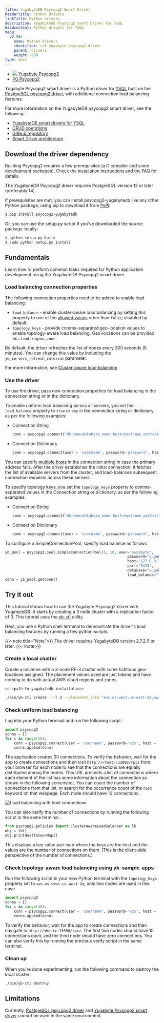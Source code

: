 ```yaml
---
title: YugabyteDB Psycopg2 Smart Driver
headerTitle: Python drivers
linkTitle: Python drivers
description: YugabyteDB Psycopg2 Smart Driver for YSQL
headcontent: Python drivers for YSQL
menu:
  v2.20:
    name: Python drivers
    identifier: ref-yugabyte-psycopg2-driver
    parent: drivers
    weight: 650
type: docs
---
```


<ul class="nav nav-tabs-alt nav-tabs-yb">
  <li >
    <a href="../yugabyte-psycopg2-reference/" class="nav-link active">
      <img src="/icons/yugabyte.svg"></i>
      Yugabyte Psycopg2
    </a>
  </li>
  <li >
    <a href="../postgres-psycopg2-reference/" class="nav-link">
      <i class="icon-postgres" aria-hidden="true"></i>
      PG Psycopg2
    </a>
  </li>
</ul>

Yugabyte Psycopg2 smart driver is a Python driver for [YSQL](../../../../api/ysql/) built on the [PostgreSQL psycopg2 driver](https://github.com/psycopg/psycopg2), with additional connection load balancing features.

For more information on the YugabyteDB psycopg2 smart driver, see the following:

- [YugabyteDB smart drivers for YSQL](../../../../drivers-orms/smart-drivers/)
- [CRUD operations](../../../../drivers-orms/python/yugabyte-psycopg2/)
- [GitHub repository](https://github.com/yugabyte/psycopg2)
- [Smart Driver architecture](https://github.com/yugabyte/yugabyte-db/blob/master/architecture/design/smart-driver.md)

## Download the driver dependency

Building Psycopg2 requires a few prerequisites (a C compiler and some development packages). Check the [installation instructions](https://www.psycopg.org/docs/install.html#build-prerequisites) and [the FAQ](https://www.psycopg.org/docs/faq.html#faq-compile) for details.

The YugabyteDB Psycopg2 driver requires PostgreSQL version 12 or later (preferably 14).

If prerequisites are met, you can install psycopg2-yugabytedb like any other Python package, using pip to download it from [PyPI](https://pypi.org/project/psycopg2-yugabytedb/):

```sh
$ pip install psycopg2-yugabytedb
```

Or, you can use the setup.py script if you've downloaded the source package locally:

```sh
$ python setup.py build
$ sudo python setup.py install
```

## Fundamentals

Learn how to perform common tasks required for Python application development using the YugabyteDB Psycopg2 smart driver.

### Load balancing connection properties

The following connection properties need to be added to enable load balancing:

- `load_balance` - enable cluster-aware load balancing by setting this property to one of the [allowed values](../../../../drivers-orms/smart-drivers/#node-type-aware-load-balancing) other than `false`; disabled by default.
- `topology_keys` - provide comma-separated geo-location values to enable topology-aware load balancing. Geo-locations can be provided as `cloud.region.zone`.

By default, the driver refreshes the list of nodes every 300 seconds (5 minutes). You can change this value by including the `yb_servers_refresh_interval` parameter.

For more information, see [Cluster-aware load balancing](../../../../drivers-orms/smart-drivers/#cluster-aware-load-balancing).

### Use the driver

To use the driver, pass new connection properties for load balancing in the connection string or in the dictionary.

To enable uniform load balancing across all servers, you set the `load_balance` property to `true` or `any` in the connection string or dictionary, as per the following examples:

- Connection String

    ```python
    conn = psycopg2.connect("dbname=database_name host=hostname port=5433 user=username password=password load_balance=true")
    ```

- Connection Dictionary

    ```python
    conn = psycopg2.connect(user = 'username', password='password', host = 'hostname', port = '5433', dbname = 'database_name', load_balance='True')
    ```

You can specify [multiple hosts](../../../../drivers-orms/python/yugabyte-psycopg2/#use-multiple-addresses) in the connection string in case the primary address fails. After the driver establishes the initial connection, it fetches the list of available servers from the cluster, and load-balances subsequent connection requests across these servers.

To specify topology keys, you set the `topology_keys` property to comma-separated values in the Connection string or dictionary, as per the following examples:

- Connection String

    ```python
    conn = psycopg2.connect("dbname=database_name host=hostname port=5433 user=username password=password load_balance=true topology_keys=cloud.region.zone1,cloud.region.zone2")
    ```

- Connection Dictionary

    ```python
    conn = psycopg2.connect(user = 'username', password='password', host = 'hostname', port = '5433', dbname = 'database_name', load_balance='True', topology_keys='cloud.region.zone1,cloud.region.zone2')
    ```

To configure a SimpleConnectionPool, specify load balance as follows:

```python
yb_pool = psycopg2.pool.SimpleConnectionPool(1, 10, user="yugabyte",
                                                        password="yugabyte",
                                                        host="127.0.0.1",
                                                        port="5433",
                                                        database="yugabyte",
                                                        load_balance="True")
conn = yb_pool.getconn()
```

## Try it out

This tutorial shows how to use the Yugabyte Psycopg2 driver with YugabyteDB. It starts by creating a 3 node cluster with a replication factor of 3. This tutorial uses the [yb-ctl](../../../../admin/yb-ctl/) utility.

Next, you use a Python shell terminal to demonstrate the driver's load balancing features by running a few python scripts.

{{< note title="Note">}}
The driver requires YugabyteDB version 2.7.2.0 or later.
{{< /note>}}

### Create a local cluster

Create a universe with a 3-node RF-3 cluster with some fictitious geo-locations assigned. The placement values used are just tokens and have nothing to do with actual AWS cloud regions and zones.

```sh
cd <path-to-yugabytedb-installation>
```

```sh
./bin/yb-ctl create --rf 3 --placement_info "aws.us-west.us-west-2a,aws.us-west.us-west-2a,aws.us-west.us-west-2b"
```

### Check uniform load balancing

Log into your Python terminal and run the following script:

```python
import psycopg2
conns = []
for i in range(30):
    conn = psycopg2.connect(user = 'username', password='xxx', host = 'hostname', port = '5433', dbname = 'database_name', load_balance='True')
    conns.append(conn)
```

The application creates 30 connections. To verify the behavior, wait for the app to create connections and then visit `http://<host>:13000/rpcz` from your browser for each node to see that the connections are equally distributed among the nodes. This URL presents a list of connections where each element of the list has some information about the connection as shown in the following screenshot. You can count the number of connections from that list, or search for the occurrence count of the `host` keyword on that webpage. Each node should have 10 connections.

![Load balancing with host connections](/images/develop/ecosystem-integrations/jdbc-load-balancing.png)

You can also verify the number of connections by running the following script in the same terminal:

```python
from psycopg2.policies import ClusterAwareLoadBalancer as lb
obj = lb()
obj.printHostToConnMap()
```

This displays a key value pair map where the keys are the host and the values are the number of connections on them. (This is the client-side perspective of the number of connections.)

### Check topology-aware load balancing using yb-sample-apps

Run the following script in your new Python terminal with the `topology_keys` property set to `aws.us-west.us-west-2a`; only two nodes are used in this case.

```python
import psycopg2
conns = []
for i in range(30):
    conn = psycopg2.connect(user = 'username', password='xxx', host = 'hostname', port = '5433', dbname = 'database_name', load_balance='True', topology_keys='aws.us-west.us-west-2a')
    conns.append(conn)
```

To verify the behavior, wait for the app to create connections and then navigate to `http://<host>:13000/rpcz`. The first two nodes should have 15 connections each, and the third node should have zero connections. You can also verify this by running the previous verify script in the same terminal.

### Clean up

When you're done experimenting, run the following command to destroy the local cluster:

```sh
./bin/yb-ctl destroy
```

## Limitations

Currently, [PostgreSQL psycopg2 driver](https://github.com/psycopg/psycopg2) and [Yugabyte Psycopg2 smart driver](https://github.com/yugabyte/psycopg2) _cannot_ be used in the same environment.
